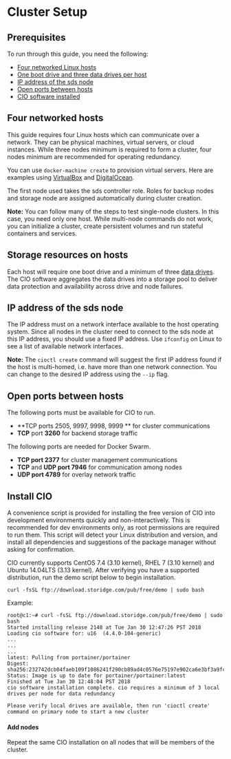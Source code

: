 # Cluster Setup

## **Prerequisites**

To run through this guide, you need the following:

- [Four networked Linux hosts](#four-networked-hosts)
- [One boot drive and three data drives per host](#storage-resources-on-hosts)
- [IP address of the sds node ](#ip-address-of-the-sds-node)
- [Open ports between hosts](#open-ports-between-hosts)
- [CIO software installed](#install-cio)


## **Four networked hosts**

This guide requires four Linux hosts which can communicate over a network. They can be physical machines, virtual servers, or cloud instances. While three nodes minimum is required to form a cluster, four nodes minimum are recommended for operating redundancy. 

You can use `docker-machine create` to provision virtual servers. Here are examples using [VirtualBox](https://rominirani.com/docker-swarm-tutorial-b67470cf8872) and [DigitalOcean](https://www.digitalocean.com/community/tutorials/how-to-create-a-cluster-of-docker-containers-with-docker-swarm-and-digitalocean-on-centos-7).

The first node used takes the sds controller role. Roles for backup nodes and storage node are assigned automatically during cluster creation.  

**Note:**  You can follow many of the steps to test single-node clusters. In this case, you need only one host. While multi-node commands do not work, you can initialize a cluster, create persistent volumes and run stateful containers and services.  

## **Storage resources on hosts**

Each host will require one boot drive and a minimum of three [data drives](http://storidge.com/docs/data-drive-requirements/). The CIO software aggregates the data drives into a storage pool to deliver data protection and availability across drive and node failures. 

## **IP address of the sds node**

The IP address must on a network interface available to the host operating system. Since all nodes in the cluster need to connect to the sds node at this IP address,  you should use a fixed IP address. Use `ifconfig` on Linux to see a list of available network interfaces. 

**Note:** The `cioctl create` command will suggest the first IP address found if the host is multi-homed, i.e. have more than one network connection. You can change to the desired IP address using the `--ip` flag. 

## **Open ports between hosts**

The following ports must be available for CIO to run.

- **TCP ports 2505, 9997, 9998, 9999 ** for cluster communications
- **TCP** port **3260** for backend storage traffic 

The following ports are needed for Docker Swarm. 

- **TCP port 2377** for cluster management communications
- **TCP** and **UDP port 7946** for communication among nodes
- **UDP port 4789** for overlay network traffic



## **Install CIO** 

A convenience script is provided for installing the free version of CIO into development environments quickly and non-interactively. This is recommended for dev environments only, as root permissions are required to run them. This script will detect your Linux distribution and version, and install all dependencies and suggestions of the package manager without asking for confirmation.

CIO currently supports CentOS 7.4 (3.10 kernel), RHEL 7 (3.10 kernel) and Ubuntu 14.04LTS (3.13 kernel). After verifying you have a supported distribution, run the demo script below to begin installation.

```
curl -fsSL ftp://download.storidge.com/pub/free/demo | sudo bash
```

Example:

```
root@c1:~# curl -fsSL ftp://download.storidge.com/pub/free/demo | sudo bash
Started installing release 2148 at Tue Jan 30 12:47:26 PST 2018
Loading cio software for: u16  (4.4.0-104-generic)
...
...
...
latest: Pulling from portainer/portainer
Digest: sha256:232742dcb04faeb109f1086241f290cb89ad4c0576e75197e902ca6e3bf3a9fc
Status: Image is up to date for portainer/portainer:latest
Finished at Tue Jan 30 12:48:04 PST 2018
cio software installation complete. cio requires a minimum of 3 local drives per node for data redundancy

Please verify local drives are available, then run 'cioctl create' command on primary node to start a new cluster

```

#### **Add nodes**

Repeat the same CIO installation on all nodes that will be members of the cluster.
